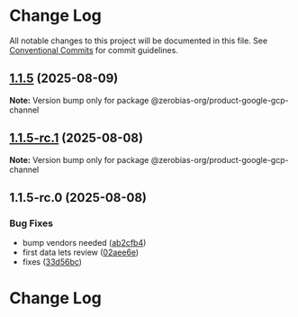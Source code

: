 # Change Log

All notable changes to this project will be documented in this file.
See [Conventional Commits](https://conventionalcommits.org) for commit guidelines.

## [1.1.5](https://github.com/zerobias-org/product/compare/@zerobias-org/product-google-gcp-channel@1.1.5-rc.1...@zerobias-org/product-google-gcp-channel@1.1.5) (2025-08-09)

**Note:** Version bump only for package @zerobias-org/product-google-gcp-channel





## [1.1.5-rc.1](https://github.com/zerobias-org/product/compare/@zerobias-org/product-google-gcp-channel@1.1.5-rc.0...@zerobias-org/product-google-gcp-channel@1.1.5-rc.1) (2025-08-08)

**Note:** Version bump only for package @zerobias-org/product-google-gcp-channel





## 1.1.5-rc.0 (2025-08-08)


### Bug Fixes

* bump vendors needed ([ab2cfb4](https://github.com/zerobias-org/product/commit/ab2cfb4a9cf2e3008e08b068f98011fec096c932))
* first data lets review ([02aee6e](https://github.com/zerobias-org/product/commit/02aee6e8c4f11675de7c63a00f4c8254a67a4dd7))
* fixes ([33d56bc](https://github.com/zerobias-org/product/commit/33d56bcaedf3fa5e3939a33c0fb57eda53539d05))





# Change Log
